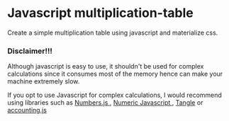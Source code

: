 # Javascript multiplication-table
Create a simple multiplication table using javascript and materialize css.

### Disclaimer!!!
  
<p>
  Although javascript is easy to use, it shouldn't be used for complex calculations since it consumes most of the memory hence can make your machine extremely slow.
</p>
<p>
<p>If you opt to use Javascript for complex calculations, I would recommend using libraries such as <a href="https://github.com/sjkaliski/numbers.js"> Numbers.js </a>,
  <a href="http://www.numericjs.com/">Numeric Javascript </a> , <a href="http://worrydream.com/Tangle/">Tangle</a> or 
  <a href="http://josscrowcroft.github.io/accounting.js/">accounting.js
</p>
